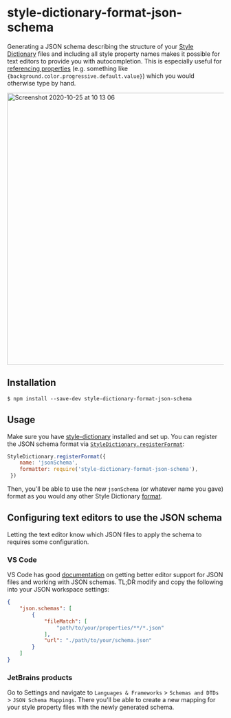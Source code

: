 # style-dictionary-format-json-schema
Generating a JSON schema describing the structure of your [Style Dictionary](https://amzn.github.io/style-dictionary/) files and including all style property names makes it possible for text editors to provide you with autocompletion. This is especially useful for [referencing properties](https://amzn.github.io/style-dictionary/#/properties?id=attribute-reference-alias) (e.g. something like `{background.color.progressive.default.value}`) which you would otherwise type by hand.

<img width="630" alt="Screenshot 2020-10-25 at 10 13 06" src="https://user-images.githubusercontent.com/453024/97115775-f00cc000-16f8-11eb-8ecf-a0fda653cac7.png">

## Installation

```
$ npm install --save-dev style-dictionary-format-json-schema
```

## Usage

Make sure you have [style-dictionary](https://github.com/amzn/style-dictionary#installation) installed and set up. You can register the JSON schema format via [`StyleDictionary.registerFormat`](https://amzn.github.io/style-dictionary/#/api?id=registerformat):

```js
StyleDictionary.registerFormat({
    name: 'jsonSchema',
    formatter: require('style-dictionary-format-json-schema'),
 })
 ```
 
 Then, you'll be able to use the new `jsonSchema` (or whatever name you gave) format as you would any other Style Dictionary [format](https://amzn.github.io/style-dictionary/#/formats?id=formats).
 
 ## Configuring text editors to use the JSON schema
 
 Letting the text editor know which JSON files to apply the schema to requires some configuration.

### VS Code

VS Code has good [documentation](https://code.visualstudio.com/docs/languages/json#_json-schemas-and-settings) on getting better editor support for JSON files and working with JSON schemas. TL;DR modify and copy the following into your JSON workspace settings:
```json
{
    "json.schemas": [
        {
            "fileMatch": [
                "path/to/your/properties/**/*.json"
            ],
            "url": "./path/to/your/schema.json"
        }
    ]
}
```

### JetBrains products
Go to Settings and navigate to `Languages & Frameworks` > `Schemas and DTDs` >  `JSON Schema Mappings`. There you'll be able to create a new mapping for your style property files with the newly generated schema.
